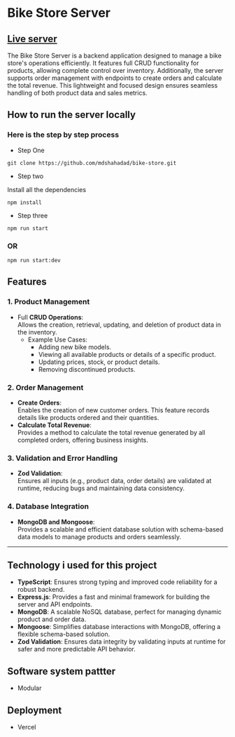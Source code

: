 # Bike Store Server
## [Live server](https://v2-bike-store.vercel.app/)

The Bike Store Server is a backend application designed to manage a bike store's operations efficiently. It features full CRUD functionality for products, allowing complete control over inventory. Additionally, the server supports order management with endpoints to create orders and calculate the total revenue. This lightweight and focused design ensures seamless handling of both product data and sales metrics.


## How to run the server locally

### Here is the step by step process

* Step One

```
git clone https://github.com/mdshahadad/bike-store.git
```

* Step two

Install all the dependencies
```
npm install
```

* Step three

```
npm run start
```
### OR

```
npm run start:dev
```
## Features

### 1. **Product Management**
- Full **CRUD Operations**:  
  Allows the creation, retrieval, updating, and deletion of product data in the inventory.  
  - Example Use Cases:
    - Adding new bike models.
    - Viewing all available products or details of a specific product.
    - Updating prices, stock, or product details.
    - Removing discontinued products.

### 2. **Order Management**
- **Create Orders**:  
  Enables the creation of new customer orders. This feature records details like products ordered and their quantities.  
- **Calculate Total Revenue**:  
  Provides a method to calculate the total revenue generated by all completed orders, offering business insights.

### 3. **Validation and Error Handling**
- **Zod Validation**:  
  Ensures all inputs (e.g., product data, order details) are validated at runtime, reducing bugs and maintaining data consistency.  

### 4. **Database Integration**
- **MongoDB and Mongoose**:  
  Provides a scalable and efficient database solution with schema-based data models to manage products and orders seamlessly.

---

## Technology i used for this project

* **TypeScript**: Ensures strong typing and improved code reliability for a robust backend.
* **Express.js**: Provides a fast and minimal framework for building the server and API endpoints.
* **MongoDB**: A scalable NoSQL database, perfect for managing dynamic product and order data.
* **Mongoose**: Simplifies database interactions with MongoDB, offering a flexible schema-based solution.
* **Zod Validation**: Ensures data integrity by validating inputs at runtime for safer and more predictable API behavior.

## Software system pattter

* Modular

## Deployment

* Vercel
